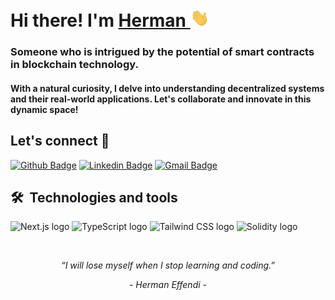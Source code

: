 <h1>
  Hi there! I'm <a href="https://github.com/Defcon27"> Herman </a>  
  <img width="30px" margin="0px" src="https://raw.githubusercontent.com/ABSphreak/ABSphreak/master/gifs/Hi.gif">
</h1> 

### Someone who is intrigued by the potential of smart contracts in blockchain technology.
#### With a natural curiosity, I delve into understanding decentralized systems and their real-world applications. Let's collaborate and innovate in this dynamic space!

## Let's connect 🤝
[![Github Badge](http://img.shields.io/badge/-Github-black?style=flat-square&logo=github&link=https://github.com/hrmneffdii)](https://github.com/hrmneffdii)
[![Linkedin Badge](https://img.shields.io/badge/-LinkedIn-blue?style=flat-square&logo=Linkedin&logoColor=white&link=https://www.linkedin.com/in/herman-effendi/)](https://www.linkedin.com/in/herman-effendi/)
[![Gmail Badge](https://img.shields.io/badge/-Gmail-d14836?style=flat-square&logo=Gmail&logoColor=white&link=mailto:hermaneffendi0502@gmail.com)](mailto:hermaneffendi0502@gmail.com)

## 🛠  Technologies and tools

<img src="https://img.shields.io/badge/Next.js-282C34?logo=next.js&logoColor=FFFFFF" alt="Next.js logo" title="Next.js" height="25" /> <img src="https://img.shields.io/badge/TypeScript-282C34?logo=typescript&logoColor=3178C6" alt="TypeScript logo" title="TypeScript" height="25" />
 <img src="https://img.shields.io/badge/Tailwind%20CSS-282C34?logo=tailwind-css&logoColor=38B2AC" alt="Tailwind CSS logo" title="Tailwind CSS" height="25" /> <img src="https://img.shields.io/static/v1?label=Solidity&message=v0.8.19&logo=solidity" alt="Solidity logo" title="Solidity" height="25">

<br>

<p align="center"><i>“I will lose myself when I stop learning and coding.”</i></p>
<p align="center"><i>- Herman Effendi -</i></p>

